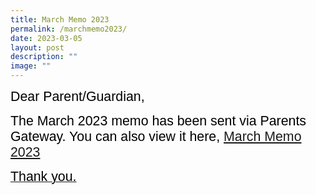 ```yaml
---
title: March Memo 2023
permalink: /marchmemo2023/
date: 2023-03-05
layout: post
description: ""
image: ""
---
```

<span style="font-size:16.0pt;font-family:Arial;color:black">Dear Parent/Guardian,

<span style="font-size:16.0pt;font-family:Arial;color:black">The March 2023 memo has been sent via Parents Gateway.  You can also view it here, <a href ="[March Memo 2023](/files/Monthly%20Memo/Marchmemo2023.pdf)">March Memo 2023

<span style="font-size:16.0pt;font-family:Arial;color:black">Thank you.<br>